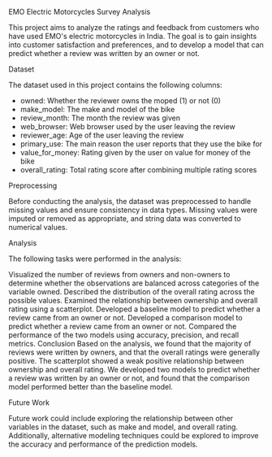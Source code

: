 EMO Electric Motorcycles Survey Analysis

This project aims to analyze the ratings and feedback from customers who have used EMO's electric motorcycles in India. The goal is to gain insights into customer satisfaction and preferences, and to develop a model that can predict whether a review was written by an owner or not.

Dataset

The dataset used in this project contains the following columns:

* owned: Whether the reviewer owns the moped (1) or not (0)
* make_model: The make and model of the bike
* review_month: The month the review was given
* web_browser: Web browser used by the user leaving the review
* reviewer_age: Age of the user leaving the review
* primary_use: The main reason the user reports that they use the bike for
* value_for_money: Rating given by the user on value for money of the bike
* overall_rating: Total rating score after combining multiple rating scores

Preprocessing

Before conducting the analysis, the dataset was preprocessed to handle missing values and ensure consistency in data types. Missing values were imputed or removed as appropriate, and string data was converted to numerical values.

Analysis

The following tasks were performed in the analysis:

Visualized the number of reviews from owners and non-owners to determine whether the observations are balanced across categories of the variable owned.
Described the distribution of the overall rating across the possible values.
Examined the relationship between ownership and overall rating using a scatterplot.
Developed a baseline model to predict whether a review came from an owner or not.
Developed a comparison model to predict whether a review came from an owner or not.
Compared the performance of the two models using accuracy, precision, and recall metrics.
Conclusion
Based on the analysis, we found that the majority of reviews were written by owners, and that the overall ratings were generally positive. The scatterplot showed a weak positive relationship between ownership and overall rating. We developed two models to predict whether a review was written by an owner or not, and found that the comparison model performed better than the baseline model.

Future Work

Future work could include exploring the relationship between other variables in the dataset, such as make and model, and overall rating. Additionally, alternative modeling techniques could be explored to improve the accuracy and performance of the prediction models.